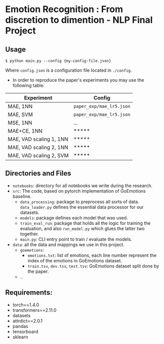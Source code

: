 # Emotion Recognition : From discretion to dimention - NLP Final Project

## Usage

 `$ python main.py --config {my-config-file.json}`

Where `config.json` is a configuration file located in `./config`.

- In order to reproduce the paper's experiments you may use the following table:

| Experiment      | Config                   |
| -----------     | -----------              |
| MAE, 1NN             | `paper_exp/mae_lr5.json`   |
| MAE, SVM        | `paper_exp/mae_lr5.json`   |
| MSE, 1NN             | ...        |
| MAE+CE, 1NN           | *****    
| MAE, VAD scaling 1, 1NN           | *****    
| MAE, VAD scaling 2, 1NN       | *****
| MAE, VAD scaling 2, SVM           | *****   



## Directories and Files
- `notebooks`: directory for all notebooks we write during the research.
- `src`: The code, based on pytorch implementation of GoEmotions baseline.
  - `data_processing`: package to preprocess all sorts of data. `data_loader.py` defines the essential data processor for our datasets.
  - `models`: package defines each model that was used.
  - `train_eval_run`: package that holds all the logic for training the evaluation, and also `run_model.py` which glues the latter two together.
  - `main.py`: CLI entry point to train / evaluate the models. 
- `data`: all the data and mappings we use in this project.
  - `goemotions`: 
    - `emotions.txt`: list of emotions, each line number represent the index of the emotions in GoEmotions dataset.
    - `train.tsv`, `dev.tsv`, `test.tsv`: GoEmotions dataset split done by the paper. 
  - ..

## Requirements:
- torch==1.4.0
- transformers==2.11.0
- datasets
- attrdict==2.0.1
- pandas
- tensorboard
- sklearn
